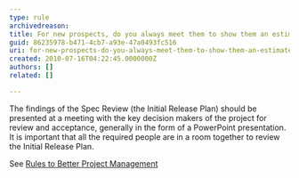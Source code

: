 ```yaml
---
type: rule
archivedreason: 
title: For new prospects, do you always meet them to show them an estimate?
guid: 86235978-b471-4cb7-a93e-47a0493fc516
uri: for-new-prospects-do-you-always-meet-them-to-show-them-an-estimate
created: 2010-07-16T04:22:45.0000000Z
authors: []
related: []

---
```




  <p>The findings of the Spec Review (the Initial Release Plan) should be presented at a meeting with the key decision makers of the project for review and acceptance, generally in the form of a PowerPoint presentation. It is important that all the required people are in a room together to review the Initial Release Plan. </p>
<p>See <a href="http&#58;//www.ssw.com.au/ssw/standards/rules/RulestoBetterProjectManagement.aspx#SpecificationReviewPresentation">Rules to Better Project Management</a></p>

<br><excerpt class='endintro'></excerpt><br>




